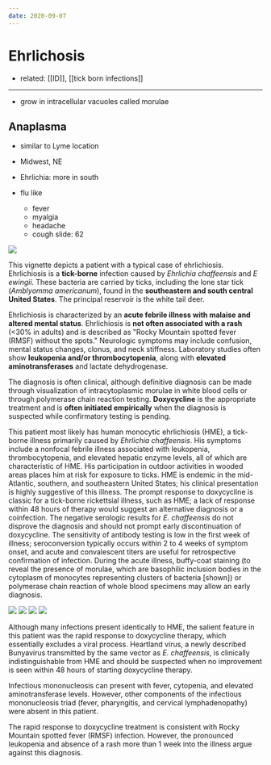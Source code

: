 ```yaml
---
date: 2020-09-07
---
```


# Ehrlichosis

- related: [[ID]], [[tick born infections]]
---

- grow in intracellular vacuoles called morulae

## Anaplasma

- similar to Lyme location

- Midwest, NE

- Ehrlichia: more in south

- flu like
	- fever
	- myalgia
	- headache
	- cough
    slide: 62

<!-- ehrlichiosis cause, symptoms, labs, diagnosis, treatment -->

![](https://photos.thisispiggy.com/file/wikiFiles/L17252.jpg)

This vignette depicts a patient with a typical case of ehrlichiosis.  Ehrlichiosis is a **tick-borne** infection caused by _Ehrlichia chaffeensis_ and _E ewingii_.  These bacteria are carried by ticks, including the lone star tick (_Amblyomma americanum_), found in the **southeastern and south central United States**.  The principal reservoir is the white tail deer.

Ehrlichiosis is characterized by an **acute febrile illness with malaise and altered mental status**.  Ehrlichiosis is **not often associated with a rash** (<30% in adults) and is described as "Rocky Mountain spotted fever (RMSF) without the spots."  Neurologic symptoms may include confusion, mental status changes, clonus, and neck stiffness.  Laboratory studies often show **leukopenia and/or thrombocytopenia**, along with **elevated aminotransferases** and lactate dehydrogenase.

The diagnosis is often clinical, although definitive diagnosis can be made through visualization of intracytoplasmic morulae in white blood cells or through polymerase chain reaction testing. **Doxycycline** is the appropriate treatment and is **often initiated empirically** when the diagnosis is suspected while confirmatory testing is pending.

This patient most likely has human monocytic ehrlichiosis (HME), a tick-borne illness primarily caused by _Ehrlichia chaffeensis_. His symptoms include a nonfocal febrile illness associated with leukopenia, thrombocytopenia, and elevated hepatic enzyme levels, all of which are characteristic of HME. His participation in outdoor activities in wooded areas places him at risk for exposure to ticks. HME is endemic in the mid-Atlantic, southern, and southeastern United States; his clinical presentation is highly suggestive of this illness. The prompt response to doxycycline is classic for a tick-borne rickettsial illness, such as HME; a lack of response within 48 hours of therapy would suggest an alternative diagnosis or a coinfection. The negative serologic results for _E. chaffeensis_ do not disprove the diagnosis and should not prompt early discontinuation of doxycycline. The sensitivity of antibody testing is low in the first week of illness; seroconversion typically occurs within 2 to 4 weeks of symptom onset, and acute and convalescent titers are useful for retrospective confirmation of infection. During the acute illness, buffy-coat staining (to reveal the presence of morulae, which are basophilic inclusion bodies in the cytoplasm of monocytes representing clusters of bacteria \[shown]) or polymerase chain reaction of whole blood specimens may allow an early diagnosis.

![](https://photos.thisispiggy.com/file/wikiFiles/20201031092012.png)
![](https://photos.thisispiggy.com/file/wikiFiles/20211010215928.png)
![](https://photos.thisispiggy.com/file/wikiFiles/20211010220020.png)
![](https://photos.thisispiggy.com/file/wikiFiles/20211010220035.png)

Although many infections present identically to HME, the salient feature in this patient was the rapid response to doxycycline therapy, which essentially excludes a viral process. Heartland virus, a newly described Bunyavirus transmitted by the same vector as _E. chaffeensis_, is clinically indistinguishable from HME and should be suspected when no improvement is seen within 48 hours of starting doxycycline therapy.

Infectious mononucleosis can present with fever, cytopenia, and elevated aminotransferase levels. However, other components of the infectious mononucleosis triad (fever, pharyngitis, and cervical lymphadenopathy) were absent in this patient.

The rapid response to doxycycline treatment is consistent with Rocky Mountain spotted fever (RMSF) infection. However, the pronounced leukopenia and absence of a rash more than 1 week into the illness argue against this diagnosis.
